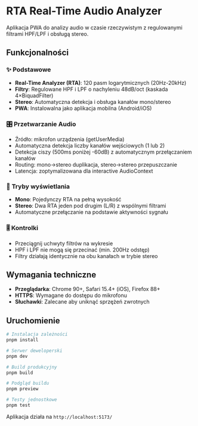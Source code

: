 # RTA Real-Time Audio Analyzer

Aplikacja PWA do analizy audio w czasie rzeczywistym z regulowanymi filtrami HPF/LPF i obsługą stereo.

## Funkcjonalności

### ✨ **Podstawowe**
- **Real-Time Analyzer (RTA)**: 120 pasm logarytmicznych (20Hz-20kHz)
- **Filtry**: Regulowane HPF i LPF o nachyleniu 48dB/oct (kaskada 4×BiquadFilter)
- **Stereo**: Automatyczna detekcja i obsługa kanałów mono/stereo
- **PWA**: Instalowalna jako aplikacja mobilna (Android/iOS)

### 🎛️ **Przetwarzanie Audio**
- Źródło: mikrofon urządzenia (getUserMedia)
- Automatyczna detekcja liczby kanałów wejściowych (1 lub 2)
- Detekcja ciszy (500ms poniżej -60dB) z automatycznym przełączaniem kanałów
- Routing: mono→stereo duplikacja, stereo→stereo przepuszczanie
- Latencja: zoptymalizowana dla interactive AudioContext

### 📱 **Tryby wyświetlania**
- **Mono**: Pojedynczy RTA na pełną wysokość
- **Stereo**: Dwa RTA jeden pod drugim (L/R) z wspólnymi filtrami
- Automatyczne przełączanie na podstawie aktywności sygnału

### 🎚️ **Kontrolki**
- Przeciągnij uchwyty filtrów na wykresie
- HPF i LPF nie mogą się przecinać (min. 200Hz odstęp)
- Filtry działają identycznie na obu kanałach w trybie stereo

## Wymagania techniczne

- **Przeglądarka**: Chrome 90+, Safari 15.4+ (iOS), Firefox 88+
- **HTTPS**: Wymagane do dostępu do mikrofonu
- **Słuchawki**: Zalecane aby uniknąć sprzężeń zwrotnych

## Uruchomienie

```bash
# Instalacja zależności
pnpm install

# Serwer deweloperski
pnpm dev

# Build produkcyjny
pnpm build

# Podgląd buildu
pnpm preview

# Testy jednostkowe
pnpm test
```

Aplikacja działa na `http://localhost:5173/`

